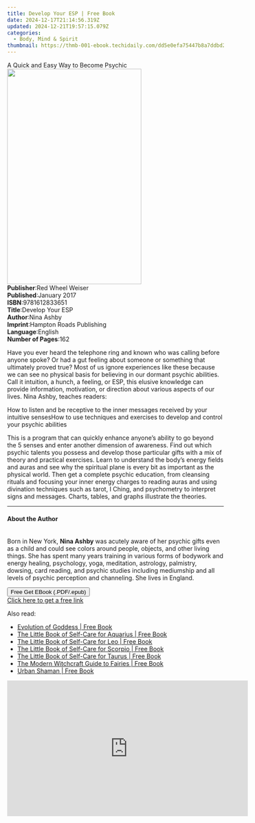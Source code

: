 ```yaml
---
title: Develop Your ESP | Free Book
date: 2024-12-17T21:14:56.319Z
updated: 2024-12-21T19:57:15.079Z
categories:
  - Body, Mind & Spirit
thumbnail: https://thmb-001-ebook.techidaily.com/dd5e0efa75447b8a7ddbd2697c646016e5de83bd811cd680ff7017ad32374c52.jpg
---
```

<main id="book-container">
  <div class="flex flex-col">
    <div class="book-brief flex-1 py-6 px-4 sm:p-6 md:py-10 md:px-8">
      <!-- brief-->
      <div class="book-brief-main">A Quick and Easy Way to Become Psychic</div>
    </div>
    <div
      class="book-meta-info flex-1 grid gap-4 col-start-1 col-end-3 row-start-1 sm:mb-6 sm:grid-cols-4 lg:gap-6 lg:col-start-2 lg:row-end-6 lg:row-span-6 lg:mb-0"
    >
      <div
        class="book-meta-info-left place-content-center mt-4 p-4 text-sm leading-6 col-start-2 col-span-2 dark:text-slate-400"
      >
        <img
          class="w-full h-500 object-cover rounded-lg sm:h-255 sm:col-span-2 lg:col-span-full"
          src="https://img-001-ebook.techidaily.com/754477851b73a9518150ee05f9b0011b90bd0d8a52f39fa13b0b9104ebd8ffcb.jpg"
          alt=""
          width="312"
          height="500"
        />
      </div>
      <div
        class="book-meta-info-right mt-2 col-start-1 row-start-2 col-span-3 self-center"
      >
        <!-- meta data  -->
        <div class="flex flex-col px-4 md:px-8">
          <div class="flex-1">
            <strong>Publisher</strong>:<span class="px-2"
              >Red Wheel Weiser</span
            >
          </div>
          <div class="flex-1">
            <strong>Published</strong>:<span class="px-2">January 2017</span>
          </div>
          <div class="flex-1">
            <strong>ISBN</strong>:<span class="px-2">9781612833651</span>
          </div>
          <div class="flex-1">
            <strong>Title</strong>:<span class="px-2">Develop Your ESP</span>
          </div>
          <div class="flex-1">
            <strong>Author</strong>:<span class="px-2">Nina Ashby</span>
          </div>
          <div class="flex-1">
            <strong>Imprint</strong>:<span class="px-2"
              >Hampton Roads Publishing</span
            >
          </div>
          <div class="flex-1">
            <strong>Language</strong>:<span class="px-2">English</span>
          </div>
          <div class="flex-1">
            <strong>Number of Pages</strong>:<span class="px-2">162</span>
          </div>
        </div>
      </div>
    </div>
    <div class="book-description flex-1 py-6 px-4 sm:p-6 md:py-10 md:px-8">
      <div class="book-description-main">
        <div accordion-content="" id="description">
          <p>
            Have you ever heard the telephone ring and known who was calling
            before anyone spoke? Or had a gut feeling about someone or something
            that ultimately proved true? Most of us ignore experiences like
            these because we can see no physical basis for believing in our
            dormant psychic abilities. Call it intuition, a hunch, a feeling, or
            ESP, this elusive knowledge can provide information, motivation, or
            direction about various aspects of our lives. Nina Ashby, teaches
            readers:
          </p>
          How to listen and be receptive to the inner messages received by your
          intuitive sensesHow to use techniques and exercises to develop and
          control your psychic abilities
          <p>
            This is a program that can quickly enhance anyone’s ability to go
            beyond the 5 senses and enter another dimension of awareness. Find
            out which psychic talents you possess and develop those particular
            gifts with a mix of theory and practical exercises. Learn to
            understand the body’s energy fields and auras and see why the
            spiritual plane is every bit as important as the physical world.
            Then get a complete psychic education, from cleansing rituals and
            focusing your inner energy charges to reading auras and using
            divination techniques such as tarot, I Ching, and psychometry to
            interpret signs and messages. Charts, tables, and graphs illustrate
            the theories.
          </p>
        </div>
        <div class="accordion-fader"></div>
      </div>
    </div>
    <div class="book-excerpts flex-1 py-6 px-4 sm:p-6 md:py-10 md:px-8">
      <!-- excerpts-->
      <div class="book-excerpts-main">
        <hr />
        <h4 class="placeholder placeholder-heading">
          <span>About the Author</span>
        </h4>
        <p>
          <br />
          Born in New York,&nbsp;<b>Nina Ashby</b>&nbsp;was acutely aware of her
          psychic gifts even as a child and could see colors around people,
          objects, and other living things. She has spent many years training in
          various forms of bodywork and energy healing, psychology, yoga,
          meditation, astrology, palmistry, dowsing, card reading, and psychic
          studies including mediumship and all levels of psychic perception and
          channeling. She lives in England.
        </p>
      </div>
    </div>
    <div
      class="book-about-author flex-1 py-6 px-4 sm:p-6 md:py-10 md:px-8"
    ></div>
    <div class="book-free-get flex-1 py-6 px-4 sm:p-6 md:py-10 md:px-8">
      <button
        id="btn-free-get"
        class="bg-blue-500 hover:bg-blue-700 text-white font-bold py-2 px-4 rounded"
      >
        Free Get EBook (.PDF/.epub)
      </button>
      <div id="countdown-display" class="px-2 text-lg mt-2"></div>
      <a
        id="free-link"
        class="hidden bg-blue-500 hover:bg-blue-700 text-white font-bold py-2 px-4 rounded"
        href="https://www.ebooks.com/en-us/book/95643167/develop-your-esp/nina-ashby/"
        target="_blank"
        >Click here to get a free link</a
      >
    </div>
    <script>
      let countdownTime = 0;
      let countdownInterval = null;
      document
        .getElementById('btn-free-get')
        .addEventListener('click', startCountdown);
      function startCountdown() {
        countdownTime = new Date().getTime() + 60000 * 3;
        countdownInterval = setInterval(updateCountdown, 1000);
        document.getElementById('btn-free-get').disabled = true;
        document
          .getElementById('btn-free-get')
          .classList.add('bg-gray-500', 'cursor-not-allowed');
      }
      function updateCountdown() {
        let currentTime = new Date().getTime();
        let timeLeft = countdownTime - currentTime;
        let secondsLeft = Math.floor(timeLeft / 1000);
        document.getElementById('countdown-display').innerHTML =
          `Remaining time: ${secondsLeft} seconds.`;
        if (secondsLeft <= 0) {
          clearInterval(countdownInterval);
          document.getElementById('btn-free-get').classList.add('hidden');
          document.getElementById('free-link').classList.remove('hidden');
          document.getElementById('countdown-display').innerHTML = '';
        }
      }
    </script>
  </div>
</main>

<ins class="adsbygoogle"
      style="display:block"
      data-ad-client="ca-pub-7571918770474297"
      data-ad-slot="8358498916"
      data-ad-format="auto"
      data-full-width-responsive="true"></ins>
    

<span class="atpl-alsoreadstyle">Also read:</span>
<div><ul>
<li><a href="https://novels-ebooks.techidaily.com/211247468-9781501164088-evolution-of-goddess/"><u>Evolution of Goddess | Free Book</u></a></li>
<li><a href="https://novels-ebooks.techidaily.com/211247310-9781507209851-the-little-book-of-self-care-for-aquarius/"><u>The Little Book of Self-Care for Aquarius | Free Book</u></a></li>
<li><a href="https://novels-ebooks.techidaily.com/211247325-9781507209738-the-little-book-of-self-care-for-leo/"><u>The Little Book of Self-Care for Leo | Free Book</u></a></li>
<li><a href="https://novels-ebooks.techidaily.com/211247316-9781507209790-the-little-book-of-self-care-for-scorpio/"><u>The Little Book of Self-Care for Scorpio | Free Book</u></a></li>
<li><a href="https://novels-ebooks.techidaily.com/211247369-9781507209677-the-little-book-of-self-care-for-taurus/"><u>The Little Book of Self-Care for Taurus | Free Book</u></a></li>
<li><a href="https://novels-ebooks.techidaily.com/211247360-9781507215920-the-modern-witchcraft-guide-to-fairies/"><u>The Modern Witchcraft Guide to Fairies | Free Book</u></a></li>
<li><a href="https://novels-ebooks.techidaily.com/211247298-9781439188620-urban-shaman/"><u>Urban Shaman | Free Book</u></a></li>
</ul></div>

<!-- affiliate ads begin -->
<iframe width="560" height="315" src="https://www.youtube.com/embed/lCpzYpVPIZA?si=hNte-mPRIzjvqpRy" title="YouTube video player" frameborder="0" allow="accelerometer; autoplay; clipboard-write; encrypted-media; gyroscope; picture-in-picture; web-share" referrerpolicy="strict-origin-when-cross-origin" allowfullscreen></iframe>
<!-- affiliate ads end -->

